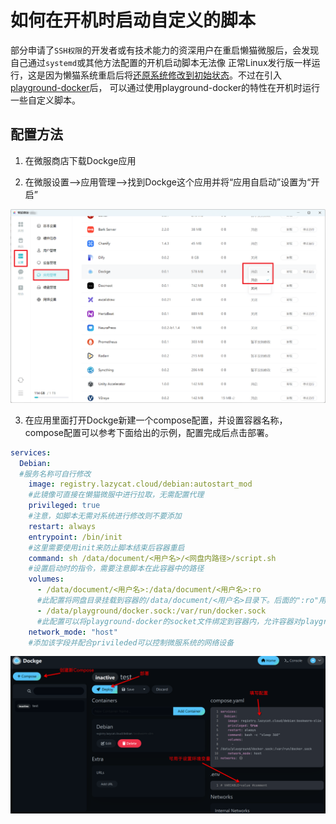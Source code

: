 # 如何在开机时启动自定义的脚本

部分申请了`SSH权限`的开发者或有技术能力的资深用户在重启懒猫微服后，会发现自己通过`systemd`或其他方法配置的开机启动脚本无法像
正常Linux发行版一样运行，这是因为懒猫系统重启后将[还原系统修改到初始状态](faq-dev.md#为何-ssh-后安装的软件会丢失-readonly_lzcos)。不过在引入[playground-docker<Badge type="tip" text="微服系统v1.1.0" />](dockerd-support.md)后，
可以通过使用playground-docker的特性在开机时运行一些自定义脚本。

## 配置方法

1. 在微服商店下载Dockge应用

2. 在微服设置——>应用管理——>找到Dockge这个应用并将“应用自启动”设置为“开启”

![设置开机自启](./public/startup_script/auto_start.png)

3. 在应用里面打开Dockge新建一个compose配置，并设置容器名称，compose配置可以参考下面给出的示例，配置完成后点击部署。

```yaml
services:
  Debian:
  #服务名称可自行修改
    image: registry.lazycat.cloud/debian:autostart_mod
    #此镜像可直接在懒猫微服中进行拉取，无需配置代理
    privileged: true
    #注意，如脚本无需对系统进行修改则不要添加
    restart: always
    entrypoint: /bin/init
    #这里需要使用init来防止脚本结束后容器重启
    command: sh /data/document/<用户名>/<网盘内路径>/script.sh
    #设置启动时的指令，需要注意脚本在此容器中的路径
    volumes:
      - /data/document/<用户名>:/data/document/<用户名>:ro
      #此配置将网盘目录挂载到容器的/data/document/<用户名>目录下。后面的":ro"用于防止对网盘目录进行修改。该字段可视情况进行修改
      - /data/playground/docker.sock:/var/run/docker.sock
      #此配置可以将playground-docker的socket文件绑定到容器内，允许容器对playground-docker进行修改。
    network_mode: "host"
    #添加该字段并配合privileded可以控制微服系统的网络设备
```

![配置示例](./public/startup_script/example.png)
